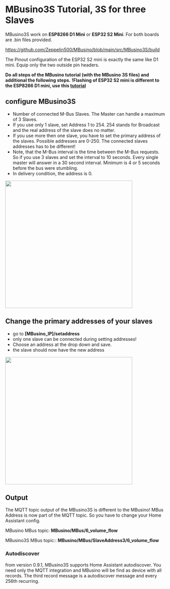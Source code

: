 # MBusino3S Tutorial, 3S for three Slaves

MBusino3S work on **ESP8266 D1 Mini** or **ESP32 S2 Mini**. For both boards are .bin files provided.

https://github.com/Zeppelin500/MBusino/blob/main/src/MBusino3S/build

The Pinout configuration of the ESP32 S2 mini is exactly the same like D1 mini. Equip only the two outside pin headers. 

**Do all steps of the MBusino tutorial (with the MBusino 3S files) and additional the following steps.**
**!Flashing of ESP32 S2 mini is different to the ESP8266 D1 mini, use this [tutorial](https://github.com/Zeppelin500/MBusino/blob/main/tutorial/Flashing_ESP32S2_Mini/README.md)**

## configure MBusino3S

* Number of connected M-Bus Slaves. The Master can handle a maximum of 3 Slaves.
* If you use only 1 slave, set Address 1 to 254. 254 stands for Broadcast and the real address of the slave does no matter.
* If you use more then one slave, you have to set the primary address of the slaves. Possible addresses are 0-250. The connected slaves addresses has to be different! 
* Note, that the M-Bus interval is the time between the M-Bus requests. So if you use 3 slaves and set the interval to 10 seconds. Every single master will answer in a 30 second interval. Minimum is 4 or 5 seconds before the bus were stumbling.
* In delivery condition, the address is 0.

<img src="https://github.com/Zeppelin500/MBusino/blob/main/pictures/3Sconfig.png" width="400">

## Change the primary addresses of your slaves

* go to **[MBusino_IP]/setaddress**
* only one slave can be connected during setting addresses!
* Choose an address at the drop down and save. 
* the slave should now have the new address 

<img src="https://github.com/Zeppelin500/MBusino/blob/main/pictures/setAddress.png" width="400">

## Output

The MQTT topic output of the MBusino3S is different to the MBusino!
MBus Address is now part of the MQTT topic. So you have to change your Home Assistant config.

MBusino MBus topic:
**MBusino/MBus/6_volume_flow**

MBusino3S MBus topic::
**MBusino/MBus/SlaveAddress3/6_volume_flow**

### Autodiscover

from version 0.9.1, MBusino3S supports Home Assistant autodiscover. You need only the MQTT integration and MBusino will be find as device with all records.
The third record message is a autodiscover message and every 256th recurring.

